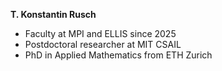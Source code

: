 **T. Konstantin Rusch**
* Faculty at MPI and ELLIS since 2025
* Postdoctoral researcher at MIT CSAIL
* PhD in Applied Mathematics from ETH Zurich